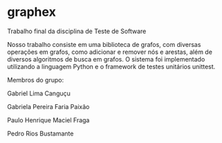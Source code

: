 # graphex
Trabalho final da disciplina de Teste de Software

Nosso trabalho consiste em uma biblioteca de grafos, com diversas operações em grafos, como adicionar e remover nós e arestas, além de diversos algoritmos de busca em grafos. O sistema foi implementado utilizando a linguagem Python e o framework de testes unitários unittest.

Membros do grupo:

Gabriel Lima Canguçu

Gabriela Pereira Faria Paixão

Paulo Henrique Maciel Fraga

Pedro Rios Bustamante

